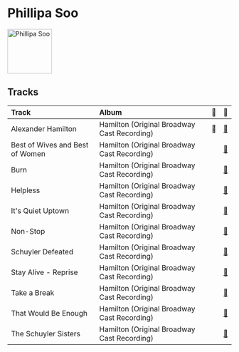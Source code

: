 
# Phillipa Soo


<img src="https://i.scdn.co/image/ab67616d0000b273b47bb04577839c77f2e300bd" alt="Phillipa Soo" width="100" />

## Tracks

| Track                           | Album                                       | 💚   | 🔗                                                          |
|:--------------------------------|:--------------------------------------------|:----|:-----------------------------------------------------------|
| Alexander Hamilton              | Hamilton (Original Broadway Cast Recording) | 💚   | [🔗](https://open.spotify.com/track/4TTV7EcfroSLWzXRY6gLv6) |
| Best of Wives and Best of Women | Hamilton (Original Broadway Cast Recording) |     | [🔗](https://open.spotify.com/track/1dZutYKh4BtPlxbC81wV34) |
| Burn                            | Hamilton (Original Broadway Cast Recording) |     | [🔗](https://open.spotify.com/track/4B3qvzOMzLQXLeYgPsG3KA) |
| Helpless                        | Hamilton (Original Broadway Cast Recording) |     | [🔗](https://open.spotify.com/track/54Sc7mZQ1RM03STpk4SfaA) |
| It's Quiet Uptown               | Hamilton (Original Broadway Cast Recording) |     | [🔗](https://open.spotify.com/track/40LYL1Z6xgCn5cBybo5K0D) |
| Non-Stop                        | Hamilton (Original Broadway Cast Recording) |     | [🔗](https://open.spotify.com/track/7qfoq1JFKBUEIvhqOHzuqX) |
| Schuyler Defeated               | Hamilton (Original Broadway Cast Recording) |     | [🔗](https://open.spotify.com/track/05bhmaAD1urZnQMWNd6p3S) |
| Stay Alive - Reprise            | Hamilton (Original Broadway Cast Recording) |     | [🔗](https://open.spotify.com/track/2ydKgIVZAQXeYLWtxU8DFS) |
| Take a Break                    | Hamilton (Original Broadway Cast Recording) |     | [🔗](https://open.spotify.com/track/2qFIJT5hjqaNFA1GKwl9me) |
| That Would Be Enough            | Hamilton (Original Broadway Cast Recording) |     | [🔗](https://open.spotify.com/track/6oF8ueLn5hIl4PRp17sxW6) |
| The Schuyler Sisters            | Hamilton (Original Broadway Cast Recording) |     | [🔗](https://open.spotify.com/track/71X7bPDljJHrmEGYCe7kQ8) |